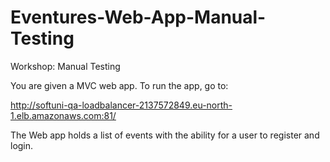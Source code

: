 # Eventures-Web-App-Manual-Testing
Workshop: Manual Testing

You are given a MVC web app. To run the app, go to:

http://softuni-qa-loadbalancer-2137572849.eu-north-1.elb.amazonaws.com:81/

The Web app holds a list of events with the ability for a user to register and login.
